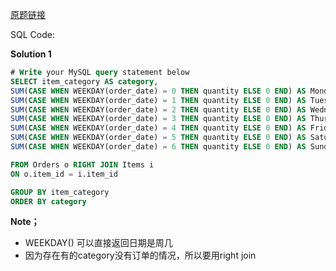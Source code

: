 [原题链接](https://leetcode-cn.com/problems/sales-by-day-of-the-week/)

SQL Code:

**Solution 1**

```sql
# Write your MySQL query statement below
SELECT item_category AS category,
SUM(CASE WHEN WEEKDAY(order_date) = 0 THEN quantity ELSE 0 END) AS Monday,
SUM(CASE WHEN WEEKDAY(order_date) = 1 THEN quantity ELSE 0 END) AS Tuesday,
SUM(CASE WHEN WEEKDAY(order_date) = 2 THEN quantity ELSE 0 END) AS Wednesday,
SUM(CASE WHEN WEEKDAY(order_date) = 3 THEN quantity ELSE 0 END) AS Thursday,
SUM(CASE WHEN WEEKDAY(order_date) = 4 THEN quantity ELSE 0 END) AS Friday,
SUM(CASE WHEN WEEKDAY(order_date) = 5 THEN quantity ELSE 0 END) AS Saturday,
SUM(CASE WHEN WEEKDAY(order_date) = 6 THEN quantity ELSE 0 END) AS Sunday

FROM Orders o RIGHT JOIN Items i
ON o.item_id = i.item_id

GROUP BY item_category
ORDER BY category

```

**Note；**
- WEEKDAY() 可以直接返回日期是周几
- 因为存在有的category没有订单的情况，所以要用right join
